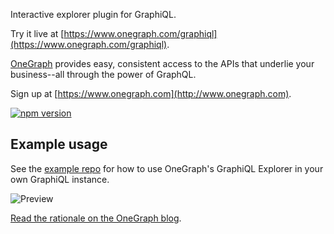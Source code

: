 Interactive explorer plugin for GraphiQL.

Try it live at [https://www.onegraph.com/graphiql](https://www.onegraph.com/graphiql).

[OneGraph](https://www.onegraph.com) provides easy, consistent access to the APIs that underlie your business--all through the power of GraphQL.

Sign up at [https://www.onegraph.com](http://www.onegraph.com).

[![npm version](http://img.shields.io/npm/v/graphiql-explorer.svg?style=flat)](https://npmjs.org/package/graphiql-explorer "View this project on npm")


## Example usage

See the [example repo](https://github.com/OneGraph/graphiql-explorer-example) for how to use OneGraph's GraphiQL Explorer in your own GraphiQL instance.

![Preview](https://user-images.githubusercontent.com/476818/51567716-c00dfa00-1e4c-11e9-88f7-6d78b244d534.gif)

[Read the rationale on the OneGraph blog](https://www.onegraph.com/blog/2019/01/24/How_OneGraph_onboards_users_new_to_GraphQL.html).
